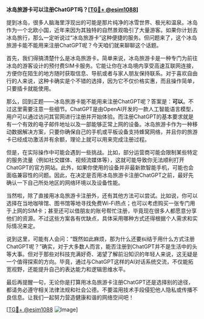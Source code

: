 **冰岛旅游卡可以注册ChatGPT吗？[[TG💪+ @esim1088](https://t.me/s/esim1088)]**

提到冰岛，很多人脑海里浮现出的可能是那片纯净的冰雪世界、极光和温泉。冰岛作为一个北欧小国，近年来因为其独特的自然景观吸引了大量游客。如果你计划去冰岛旅行，那么一定听说过“冰岛旅游卡”这种便捷的服务。但问题来了，这个冰岛旅游卡能不能用来注册ChatGPT呢？今天咱们就来聊聊这个话题。

首先，我们得搞清楚什么是冰岛旅游卡。简单来说，冰岛旅游卡是一种专门为前往冰岛的游客设计的预付费SIM卡服务。它能让你在冰岛境内享受高速互联网连接，方便你在陌生的地方随时获取信息、导航或者与家人朋友保持联系。对于喜欢自由行的人来说，这种卡确实是个不错的选择，因为它不仅价格实惠，而且操作简单，只要插卡就能使用。

那么，回到正题——冰岛旅游卡能不能用来注册ChatGPT呢？答案是：**可以**。不过这里需要注意一些细节。ChatGPT是由OpenAI开发的一款人工智能语言模型，用户可以通过访问其官网进行注册并开始体验。而注册ChatGPT的基本要求就是有一个有效的电子邮件地址以及一部能够正常上网的设备。冰岛旅游卡作为一种移动数据解决方案，只要你确保自己的手机或平板设备支持蜂窝网络，并且你的旅游卡已经成功激活并有余额，理论上就可以用来完成注册过程。

但是，在实际操作中可能会遇到一些挑战。比如，部分运营商可能会限制某些特定的服务流量（例如社交媒体、视频流媒体等），这就可能导致你无法顺利打开ChatGPT的官方网站。此外，如果你使用的设备并非最新款智能手机，可能也会面临兼容性的问题。因此，在决定是否用冰岛旅游卡注册ChatGPT之前，最好先确认一下自己所处地区的网络环境以及设备性能。

当然啦，除了直接用冰岛旅游卡注册外，还有其他方法可以尝试。比如说，你可以选择在当地咖啡馆、图书馆等地寻找免费Wi-Fi热点；也可以考虑购买一张专门用于上网的SIM卡；甚至还可以借朋友的账号帮忙注册，毕竟现在很多人都愿意分享他们的资源。不过这些方案各有优缺点，具体采用哪种方式还得根据个人需求和实际情况来定。

说到这里，可能有人会问：“既然如此麻烦，那为什么还要纠结于用什么方式注册ChatGPT呢？”确实，对于大多数人而言，能否注册到ChatGPT并不是生活中的头等大事。但对于那些对科技充满好奇、渴望了解前沿知识的年轻人来说，这无疑是一个值得探索的方向。毕竟，通过与ChatGPT这样的AI对话系统交流，不仅能拓宽视野，还能提升自己的表达能力和逻辑思维水平。

最后再提醒一句，无论你是打算用冰岛旅游卡注册ChatGPT还是选择别的途径，都请务必遵守相关法律法规和社会公德。不要滥用技术手段侵犯他人隐私或传播不良信息。让我们一起努力营造健康和谐的网络空间吧！

[[TG💪+ @esim1088](https://t.me/s/esim1088) ![Image](https://i.postimg.cc/4NQfJmqS/Snipaste-2025-05-13-00-14-12.png)]